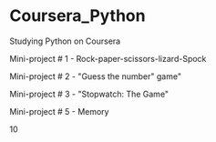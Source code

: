 Coursera_Python
===============

Studying Python on Coursera

Mini-project # 1 - Rock-paper-scissors-lizard-Spock

Mini-project # 2 - "Guess the number" game"

Mini-project # 3 - "Stopwatch: The Game"

Mini-project # 5 - Memory

10
